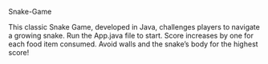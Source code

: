 Snake-Game

This classic Snake Game, developed in Java, challenges players to navigate a growing snake. Run the App.java file to start. Score increases by one for each food item consumed. Avoid walls and the snake’s body for the highest score!
